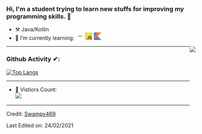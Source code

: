 ### Hi, I'm a student trying to learn new stuffs for improving my programming skills. 👋

- :hammer_and_pick: Java/Kotlin
- 🌱 I’m currently learning: <img height="20" weight="20" src="https://raw.githubusercontent.com/github/explore/80688e429a7d4ef2fca1e82350fe8e3517d3494d/topics/jquery/jquery.png"> <img height="20" weight="20" src="https://raw.githubusercontent.com/github/explore/80688e429a7d4ef2fca1e82350fe8e3517d3494d/topics/javascript/javascript.png"> <img height="20" weight="20" src="https://raw.githubusercontent.com/github/explore/80688e429a7d4ef2fca1e82350fe8e3517d3494d/topics/kotlin/kotlin.png">

<img height="250" weight="250" align="right" src="https://media.giphy.com/media/LmNwrBhejkK9EFP504/giphy.gif">

<hr>


### Github Activity ✔:

[![Top Langs](https://github-readme-stats.vercel.app/api/top-langs/?username=Swampy469&layout=compact&theme=vue)](https://github.com/Swampy469/github-readme-stats)

<hr>

- :eyes: Vistiors Count: <br>
![](https://visitor-badge.glitch.me/badge?page_id=Swampy469.README.md)

<hr>

Credit: [Swampy469](https://github.com/Swampy469)

Last Edited on: 24/02/2021
